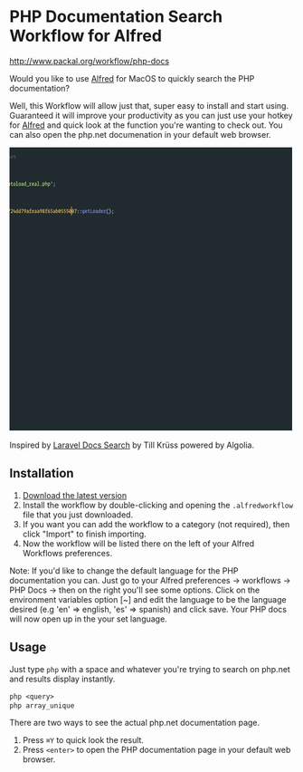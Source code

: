 # PHP Documentation Search Workflow for Alfred

http://www.packal.org/workflow/php-docs

Would you like to use [Alfred](https://www.alfredapp.com/) for MacOS to quickly search the PHP documentation?

Well, this Workflow will allow just that, super easy to install and start using. Guaranteed it will improve
your productivity as you can just use your hotkey for [Alfred](https://www.alfredapp.com/) and quick look at the function you're wanting to check out.
You can also open the php.net documenation in your default web browser.

![Screenshot](workflow-action.gif)

Inspired by [Laravel Docs Search](https://github.com/tillkruss/alfred-laravel-docs) by Till Krüss powered by Algolia.

## Installation

1. [Download the latest version](https://github.com/billrobclark/alfred-phpdoc-search/releases/download/v1.1.0/PHP.Docs.alfredworkflow)
2. Install the workflow by double-clicking and opening the `.alfredworkflow` file that you just downloaded.
3. If you want you can add the workflow to a category (not required), then click "Import" to finish importing.
4. Now the workflow will be listed there on the left of your Alfred Workflows preferences.

Note: If you'd like to change the default language for the PHP documentation you can.
Just go to your Alfred preferences -> workflows -> PHP Docs -> then on the right you'll see some options.
Click on the environment variables option [~] and edit the language to be the
language desired (e.g 'en' => english, 'es' => spanish) and click save.
Your PHP docs will now open up in the your set language.

## Usage

Just type `php` with a space and whatever you're trying to search on php.net and results display instantly.

```
php <query>
php array_unique
```

There are two ways to see the actual php.net documentation page.

1. Press `⌘Y` to quick look the result.
2. Press `<enter>` to open the PHP documentation page in your default web browser.
